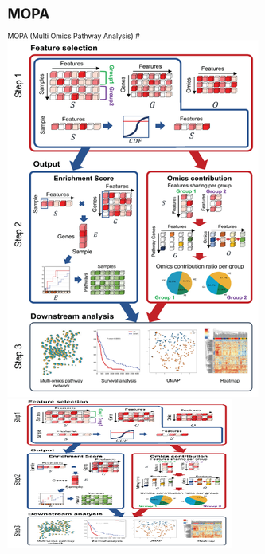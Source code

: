 # MOPA
MOPA (Multi Omics Pathway Analysis)
#![Alt text](/images/MOPA_workflow.jpg)
<img src="/images/MOPA_workflow.jpg" width="450px" height="300px" title="px(픽셀) Cancel changes크기 설정" alt="RubberDuck"></img><br/>
